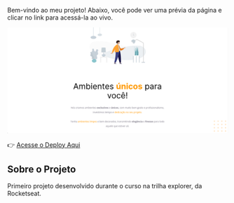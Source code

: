 Bem-vindo ao meu projeto! Abaixo, você pode ver uma prévia da página e clicar no link para acessá-la ao vivo.

![Prévia do Projeto](images/img.png)

👉 [Acesse o Deploy Aqui](https://iagopacheco10.github.io/projeto-01/)

## Sobre o Projeto

Primeiro projeto desenvolvido durante o curso na trilha explorer, da Rocketseat.
